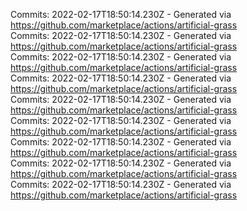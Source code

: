 Commits: 2022-02-17T18:50:14.230Z - Generated via https://github.com/marketplace/actions/artificial-grass
<br>
Commits: 2022-02-17T18:50:14.230Z - Generated via https://github.com/marketplace/actions/artificial-grass
<br>
Commits: 2022-02-17T18:50:14.230Z - Generated via https://github.com/marketplace/actions/artificial-grass
<br>
Commits: 2022-02-17T18:50:14.230Z - Generated via https://github.com/marketplace/actions/artificial-grass
<br>
Commits: 2022-02-17T18:50:14.230Z - Generated via https://github.com/marketplace/actions/artificial-grass
<br>
Commits: 2022-02-17T18:50:14.230Z - Generated via https://github.com/marketplace/actions/artificial-grass
<br>
Commits: 2022-02-17T18:50:14.230Z - Generated via https://github.com/marketplace/actions/artificial-grass
<br>
Commits: 2022-02-17T18:50:14.230Z - Generated via https://github.com/marketplace/actions/artificial-grass
<br>
Commits: 2022-02-17T18:50:14.230Z - Generated via https://github.com/marketplace/actions/artificial-grass
<br>
